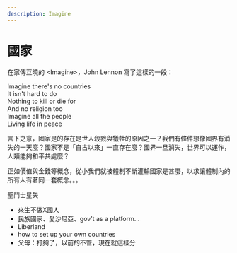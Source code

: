 ```yaml
---
description: Imagine
---
```


# 國家

在家傳互曉的 &lt;Imagine&gt;，John Lennon 寫了這樣的一段：

Imagine there's no countries  
It isn't hard to do  
Nothing to kill or die for  
And no religion too  
Imagine all the people  
Living life in peace

言下之意，國家是的存在是世人殺戮與犧牲的原因之一？我們有條件想像國界有消失的一天麼？國家不是「自古以來」一直存在麼？國界一旦消失，世界可以運作，人類能夠和平共處麼？





正如價值與金錢等概念，從小我們就被體制不斷灌輸國家是甚麼，以求讓體制內的所有人有著同一套概念。。。





聖鬥士星矢

* 來生不做X國人
* 民族國家、愛沙尼亞、gov’t as a platform…
* Liberland
* how to set up your own countries
* 父母：打夠了，以前的不管，現在就這樣分


